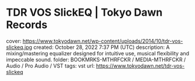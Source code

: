 # TDR VOS SlickEQ | Tokyo Dawn Records

cover: https://www.tokyodawn.net/wp-content/uploads/2014/10/tdr-vos-slickeq.jpg
created: October 28, 2022 7:37 PM (UTC)
description: A mixing/mastering equalizer designed for intuitive use, musical flexibility and impeccable sound.
folder: BOOKMRKS-MTHRFCKR / MEDIA-MTHRFCKR / Audio / Pro Audio / VST
tags: vst
url: https://www.tokyodawn.net/tdr-vos-slickeq
